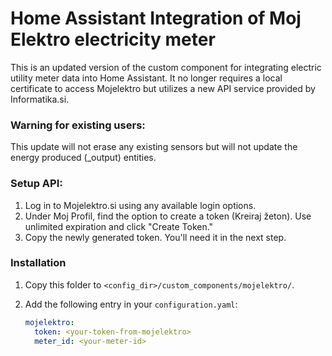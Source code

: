 # Home Assistant Integration of Moj Elektro electricity meter

This is an updated version of the custom component for integrating electric utility meter data into Home Assistant. It no longer requires a local certificate to access Mojelektro but utilizes a new API service provided by Informatika.si.

### Warning for existing users:
This update will not erase any existing sensors but will not update the energy produced (_output) entities.


### Setup API:

1. Log in to Mojelektro.si using any available login options.
2. Under Moj Profil, find the option to create a token (Kreiraj žeton). Use unlimited expiration and click "Create Token."
4. Copy the newly generated token. You'll need it in the next step.



### Installation

1. Copy this folder to `<config_dir>/custom_components/mojelektro/`.
2. Add the following entry in your `configuration.yaml`:
   
    ```yaml
    mojelektro:
      token: <your-token-from-mojelektro>
      meter_id: <your-meter-id>
    ```
